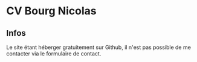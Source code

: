 # CV Bourg Nicolas

## Infos

Le site étant héberger gratuitement sur Github, il n'est pas possible de me contacter via le formulaire de contact.

